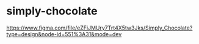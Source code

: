# simply-chocolate

https://www.figma.com/file/eZFiJMUry7Trt4X5tw3Jks/Simply_Chocolate?type=design&node-id=551%3A31&mode=dev
